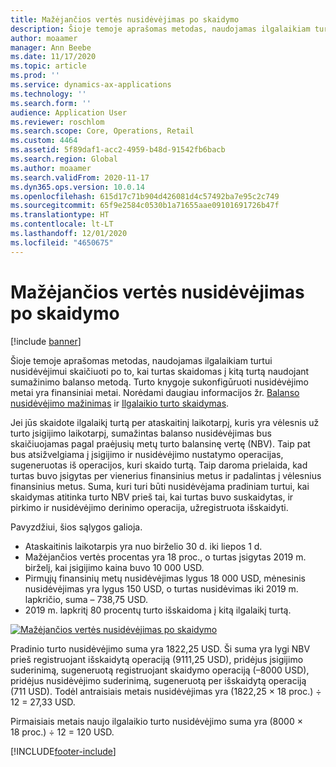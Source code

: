 ```yaml
---
title: Mažėjančios vertės nusidėvėjimas po skaidymo
description: Šioje temoje aprašomas metodas, naudojamas ilgalaikiam turtui nusidėvėjimui skaičiuoti po to, kai turtas skaidomas naudojant sumažinimo balanso metodą.
author: moaamer
manager: Ann Beebe
ms.date: 11/17/2020
ms.topic: article
ms.prod: ''
ms.service: dynamics-ax-applications
ms.technology: ''
ms.search.form: ''
audience: Application User
ms.reviewer: roschlom
ms.search.scope: Core, Operations, Retail
ms.custom: 4464
ms.assetid: 5f89daf1-acc2-4959-b48d-91542fb6bacb
ms.search.region: Global
ms.author: moaamer
ms.search.validFrom: 2020-11-17
ms.dyn365.ops.version: 10.0.14
ms.openlocfilehash: 615d17c71b904d426081d4c57492ba7e95c2c749
ms.sourcegitcommit: 65f9e2584c0530b1a71655aae09101691726b47f
ms.translationtype: HT
ms.contentlocale: lt-LT
ms.lasthandoff: 12/01/2020
ms.locfileid: "4650675"
---
```

# <a name="reduce-balance-depreciation-after-a-split"></a>Mažėjančios vertės nusidėvėjimas po skaidymo

[!include [banner](../includes/banner.md)]

Šioje temoje aprašomas metodas, naudojamas ilgalaikiam turtui nusidėvėjimui skaičiuoti po to, kai turtas skaidomas į kitą turtą naudojant sumažinimo balanso metodą. Turto knygoje sukonfigūruoti nusidėvėjimo metai yra finansiniai metai. Norėdami daugiau informacijos žr. [Balanso nusidėvėjimo mažinimas](reduce-balance-depreciation.md) ir [Ilgalaikio turto skaidymas](tasks/split-fixed-asset.md).

Jei jūs skaidote ilgalaikį turtą per ataskaitinį laikotarpį, kuris yra vėlesnis už turto įsigijimo laikotarpį, sumažintas balanso nusidėvėjimas bus skaičiuojamas pagal praėjusių metų turto balansinę vertę (NBV). Taip pat bus atsižvelgiama į įsigijimo ir nusidėvėjimo nustatymo operacijas, sugeneruotas iš operacijos, kuri skaido turtą. Taip daroma prielaida, kad turtas buvo įsigytas per vienerius finansinius metus ir padalintas į vėlesnius finansinius metus. Suma, kuri turi būti nusidėvėjama pradiniam turtui, kai skaidymas atitinka turto NBV prieš tai, kai turtas buvo suskaidytas, ir pirkimo ir nusidėvėjimo derinimo operacija, užregistruota išskaidyti.

Pavyzdžiui, šios sąlygos galioja.

- Ataskaitinis laikotarpis yra nuo birželio 30 d. iki liepos 1 d.
- Mažėjančios vertės procentas yra 18 proc., o turtas įsigytas 2019 m. birželį, kai įsigijimo kaina buvo 10 000 USD.
- Pirmųjų finansinių metų nusidėvėjimas lygus 18 000 USD, mėnesinis nusidėvėjimas yra lygus 150 USD, o turtas nusidėvimas iki 2019 m. lapkričio, suma – 738,75 USD.
- 2019 m. lapkritį 80 procentų turto išskaidoma į kitą ilgalaikį turtą.

[![Mažėjančios vertės nusidėvėjimas po skaidymo](./media/reduce-balance-depreciation-after-split.png)](./media/reduce-balance-depreciation-after-split.png)

Pradinio turto nusidėvėjimo suma yra 1822,25 USD. Ši suma yra lygi NBV prieš registruojant išskaidytą operaciją (9111,25 USD), pridėjus įsigijimo suderinimą, sugeneruotą registruojant skaidymo operaciją (–8000 USD), pridėjus nusidėvėjimo suderinimą, sugeneruotą per išskaidytą operaciją (711 USD). Todėl antraisiais metais nusidėvėjimas yra (1822,25 × 18 proc.) ÷ 12 = 27,33 USD.

Pirmaisiais metais naujo ilgalaikio turto nusidėvėjimo suma yra (8000 × 18 proc.) ÷ 12 = 120 USD.


[!INCLUDE[footer-include](../../includes/footer-banner.md)]